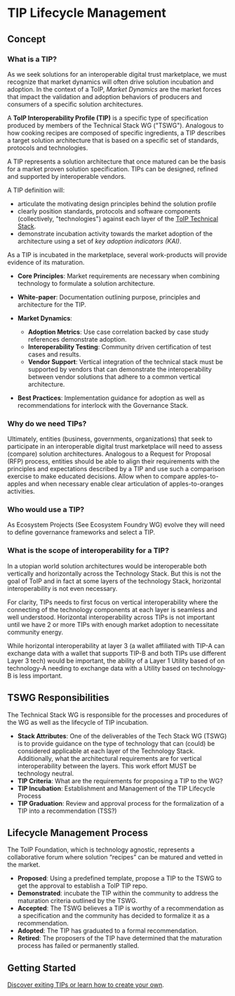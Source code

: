 # TIP Lifecycle Management

## Concept

### What is a TIP?
As we seek solutions for an interoperable digital trust marketplace, we must recognize that market dynamics will often drive solution incubation and adoption. In the context of a ToIP, *Market Dynamics* are the market forces that impact the validation and adoption behaviors of producers and consumers of a specific solution architectures.

A **ToIP Interoperability Profile (TIP)** is a specific type of specification produced by members of the Technical Stack WG ("TSWG"). Analogous to how cooking recipes are composed of specific ingredients, a TIP describes a target solution architecture that is based on a specific set of standards, protocols and technologies.

A TIP represents a solution architecture that once matured can be the basis for a market proven solution specification. TIPs can be designed, refined and supported by interoperable vendors.

A TIP definition will:

* articulate the motivating design principles behind the solution profile
* clearly position standards, protocols and software components (collectively, "technologies") against each layer of the [ToIP Technical Stack]().  
* demonstrate incubation activity towards the market adoption of the architecture using a set of *key adoption indicators (KAI)*.

As a TIP is incubated in the marketplace, several work-products will provide evidence of its maturation.

* **Core Principles**: Market requirements are necessary when combining technology to formulate a solution architecture.
* **White-paper**: Documentation outlining purpose, principles and architecture for the TIP.
* **Market Dynamics**:

    * **Adoption Metrics**: Use case correlation backed by case study references demonstrate adoption.
    * **Interoperability Testing**: Community driven certification of test cases and results.
    * **Vendor Support**: Vertical integration of the technical stack must be supported by vendors that can demonstrate the interoperability between vendor solutions that adhere to a common vertical architecture.

* **Best Practices**: Implementation guidance for adoption as well as recommendations for interlock with the Governance Stack.

### Why do we need TIPs?
Ultimately, entities (business, governments, organizations) that seek to participate in an interoperable digital trust marketplace will need to assess (compare) solution architectures. Analogous to a Request for Proposal (RFP) process, entities should be able to align their requirements with the principles and expectations described by a TIP and use such a comparison exercise to make educated decisions. Allow when to compare apples-to-apples and when necessary enable clear articulation of apples-to-oranges activities.

### Who would use a TIP?
As Ecosystem Projects (See Ecosystem Foundry WG) evolve they will need to define governance frameworks and select a TIP.

### What is the scope of interoperability for a TIP?
In a utopian world solution architectures would be interoperable both vertically and horizontally across the Technology Stack. But this is not the goal of ToIP and in fact at some layers of the technology Stack, horizontal interoperability is not even necessary.

For clarity, TIPs needs to first focus on vertical interoperability where the connecting of the technology components at each layer is seamless and well understood. Horizontal interoperability across TIPs is not important until we have 2 or more TIPs with enough market adoption to necessitate community energy.  

While horizontal interoperability at layer 3 (a wallet affiliated with TIP-A can exchange data with a wallet that supports TIP-B and both TIPs use different Layer 3 tech) would be important, the ability of a Layer 1 Utility based of on technology-A needing to exchange data with a Utility based on technology-B is less important.

## TSWG Responsibilities
The Technical Stack WG is responsible for the processes and procedures of the WG as well as the lifecycle of TIP incubation.

* **Stack Attributes**: One of the deliverables of the Tech Stack WG (TSWG) is to provide guidance on the type of technology that can (could) be considered applicable at each layer of the Technology Stack. Additionally, what the architectural requirements are for vertical interoperability between the layers. This work effort MUST be technology neutral.
* **TIP Criteria**: What are the requirements for proposing a TIP to the WG?
* **TIP Incubation**: Establishment and Management of the TIP Lifecycle Process
* **TIP Graduation**: Review and approval process for the formalization of a TIP into a recommendation (TSS?)

## Lifecycle Management Process
The ToIP Foundation, which is technology agnostic, represents a collaborative forum where solution “recipes” can be matured and vetted in the market.

* **Proposed**: Using a predefined template, propose a TIP to the TSWG to get the approval to establish a ToIP TIP repo.
* **Demonstrated**: incubate the TIP within the community to address the maturation criteria outlined by the TSWG.
* **Accepted**: The TSWG believes a TIP is worthy of a recommendation as a specification and the community has decided to formalize it as a recommendation.
* **Adopted**: The TIP has graduated to a formal recommendation.
* **Retired**: The proposers of the TIP have determined that the maturation process has failed or permanently stalled.

## Getting Started
[Discover exiting TIPs or learn how to create your own](./TIP_GETTING_STARTED.md).

